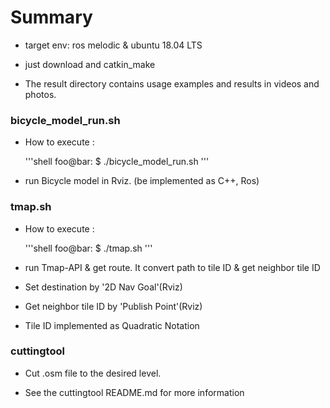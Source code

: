 # Summary

* target env: ros melodic & ubuntu 18.04 LTS

* just download and catkin_make

* The result directory contains usage examples and results in videos and photos.

### bicycle_model_run.sh

* How to execute :

    '''shell
    foo@bar: $ ./bicycle_model_run.sh
    '''

* run Bicycle model in Rviz. (be implemented as C++, Ros)


### tmap.sh

* How to execute :

    '''shell
    foo@bar: $ ./tmap.sh
    '''

* run Tmap-API & get route. It convert path to tile ID & get neighbor tile ID

* Set destination by '2D Nav Goal'(Rviz)

* Get neighbor tile ID by 'Publish Point'(Rviz)

* Tile ID implemented as Quadratic Notation


### cuttingtool

* Cut .osm file to the desired level.

* See the cuttingtool README.md for more information
